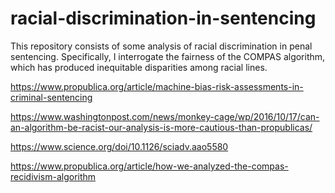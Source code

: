 # racial-discrimination-in-sentencing

This repository consists of some analysis of racial discrimination in penal sentencing. Specifically, I interrogate the fairness of the COMPAS algorithm, which has produced inequitable disparities among racial lines. 

https://www.propublica.org/article/machine-bias-risk-assessments-in-criminal-sentencing

https://www.washingtonpost.com/news/monkey-cage/wp/2016/10/17/can-an-algorithm-be-racist-our-analysis-is-more-cautious-than-propublicas/

https://www.science.org/doi/10.1126/sciadv.aao5580

https://www.propublica.org/article/how-we-analyzed-the-compas-recidivism-algorithm
